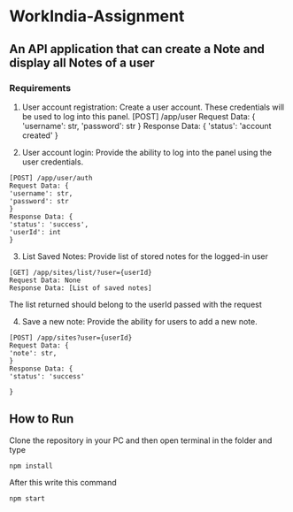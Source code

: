 # WorkIndia-Assignment
## An API application that can create a Note and display all Notes of a user
### Requirements

1. User account registration:
Create a user account. These credentials will be used to log into this panel.
[POST] /app/user
Request Data: {
'username': str,
'password': str
}
Response Data: {
'status': 'account created'
}

2. User account login:
Provide the ability to log into the panel using the user credentials.
```
[POST] /app/user/auth
Request Data: {
'username': str,
'password': str
}
Response Data: {
'status': 'success',
'userId': int
}
```
3. List Saved Notes:
Provide list of stored notes for the logged-in user
```
[GET] /app/sites/list/?user={userId}
Request Data: None
Response Data: [List of saved notes]
```
The list returned should belong to the userId passed with the request


4. Save a new note:
Provide the ability for users to add a new note.
```
[POST] /app/sites?user={userId}
Request Data: {
'note': str,
}
Response Data: {
'status': 'success'

}

```
## How to Run 
Clone the repository in your PC and then open terminal in the folder and type 
```
npm install
```
After this write this command
```
npm start
```


